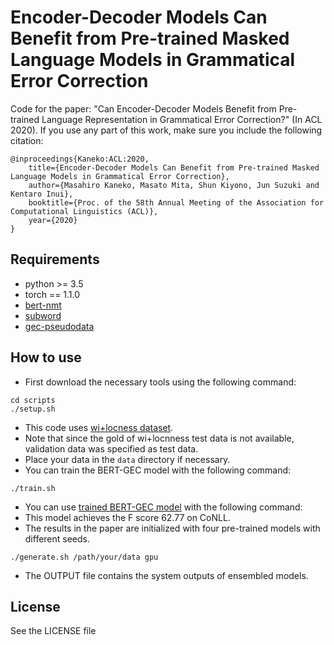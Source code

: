# Encoder-Decoder Models Can Benefit from Pre-trained Masked Language Models in Grammatical Error Correction
Code for the paper: "Can Encoder-Decoder Models Benefit from Pre-trained Language Representation in Grammatical Error Correction?" (In ACL 2020).
If you use any part of this work, make sure you include the following citation:
```
@inproceedings{Kaneko:ACL:2020,
    title={Encoder-Decoder Models Can Benefit from Pre-trained Masked Language Models in Grammatical Error Correction},
    author={Masahiro Kaneko, Masato Mita, Shun Kiyono, Jun Suzuki and Kentaro Inui},
    booktitle={Proc. of the 58th Annual Meeting of the Association for Computational Linguistics (ACL)},
    year={2020}
}
```
## Requirements
- python >= 3.5
- torch == 1.1.0
- [bert-nmt](https://github.com/bert-nmt/bert-nmt)
- [subword](https://github.com/rsennrich/subword-nmt)
- [gec-pseudodata](https://github.com/butsugiri/gec-pseudodata)

## How to use
- First download the necessary tools using the following command:
```
cd scripts
./setup.sh
```
- This code uses [wi+locness dataset](https://www.cl.cam.ac.uk/research/nl/bea2019st/).
- Note that since the gold of wi+locnness test data is not available, validation data was specified as test data.
- Place your data in the `data` directory if necessary.
- You can train the BERT-GEC model with the following command:
```
./train.sh
```
- You can use [trained BERT-GEC model](https://drive.google.com/drive/folders/1h_r46EswcT1q75qwje6h6yJpOxzAG8gP?usp=sharing) with the following command:
- This model achieves the F score 62.77 on CoNLL.
- The results in the paper are initialized with four pre-trained models with different seeds.
```
./generate.sh /path/your/data gpu
```
- The OUTPUT file contains the system outputs of ensembled models.

## License
See the LICENSE file
